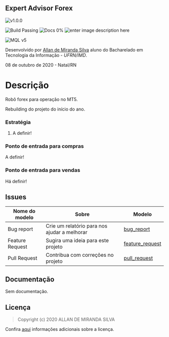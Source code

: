 ## Expert Advisor Forex

![v1.0.0](https://img.shields.io/badge/version-v1.0.0-blue) 

![Build Passing](https://img.shields.io/badge/build-passing-brightgreen) ![Docs 0%](https://img.shields.io/badge/docs-0%25-red) ![enter image description here](https://img.shields.io/badge/license-MIT-brightgreen) 

![MQL v5](https://img.shields.io/badge/MQL-v5-green)

Desenvolvido por [Allan de Miranda Silva](http://allandemiranda.eti.br/) aluno do Bacharelado em Tecnologia da Informação - _UFRN/IMD_.

08 de outubro de 2020 - Natal/RN

# Descrição

Robô forex para operação no MT5.

Rebuilding do projeto do início do ano.

### Estratégia

1. A definir!

### Ponto de entrada para compras

A definir!

### Ponto de entrada para vendas

Há definir!

## Issues

Nome do modelo|Sobre|Modelo
-|-|-
Bug report | Crie um relatório para nos ajudar a melhorar | [bug_report](bug_report.md)
Feature Request | Sugira uma ideia para este projeto | [feature_request](feature_request.md)
Pull Request | Contribua com correções no projeto | [pull_request](pull_request.md)

## Documentação

Sem documentação.

## Licença

> Copyright (c) 2020 ALLAN DE MIRANDA SILVA

Confira [aqui](LICENSE) informações adicionais sobre a licença.
